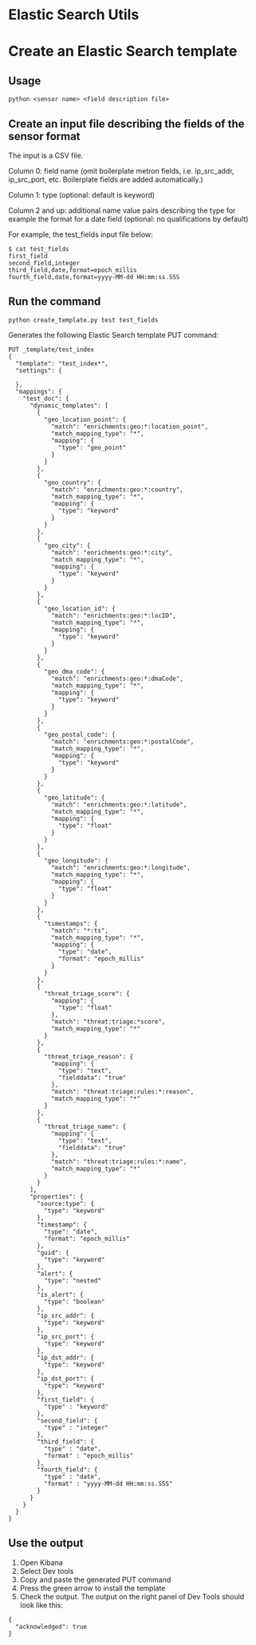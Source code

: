 # Elastic Search Utils
# Create an Elastic Search template
## Usage 
```
python <sensor name> <field description file>
```
## Create an input file describing the fields of the sensor format 
The input is a CSV file.

Column 0: field name (omit boilerplate metron fields, i.e. ip_src_addr, ip_src_port, etc.  Boilerplate fields are added automatically.)

Column 1: type (optional: default is keyword)

Column 2 and up: additional name value pairs describing the type for example the format for a date field (optional: no qualifications by default)

For example, the test_fields input file below:

```
$ cat test_fields 
first_field
second_field,integer
third_field,date,format=epoch_millis
fourth_field,date,format=yyyy-MM-dd HH:mm:ss.SSS
```

## Run the command
```
python create_template.py test test_fields
```

Generates the following Elastic Search template PUT command:
```
PUT _template/test_index 
{
  "template": "test_index*",
  "settings": {
    
  },
  "mappings": {
    "test_doc": {
      "dynamic_templates": [
        {
          "geo_location_point": {
            "match": "enrichments:geo:*:location_point",
            "match_mapping_type": "*",
            "mapping": {
              "type": "geo_point"
            }
          }
        },
        {
          "geo_country": {
            "match": "enrichments:geo:*:country",
            "match_mapping_type": "*",
            "mapping": {
              "type": "keyword"
            }
          }
        },
        {
          "geo_city": {
            "match": "enrichments:geo:*:city",
            "match_mapping_type": "*",
            "mapping": {
              "type": "keyword"
            }
          }
        },
        {
          "geo_location_id": {
            "match": "enrichments:geo:*:locID",
            "match_mapping_type": "*",
            "mapping": {
              "type": "keyword"
            }
          }
        },
        {
          "geo_dma_code": {
            "match": "enrichments:geo:*:dmaCode",
            "match_mapping_type": "*",
            "mapping": {
              "type": "keyword"
            }
          }
        },
        {
          "geo_postal_code": {
            "match": "enrichments:geo:*:postalCode",
            "match_mapping_type": "*",
            "mapping": {
              "type": "keyword"
            }
          }
        },
        {
          "geo_latitude": {
            "match": "enrichments:geo:*:latitude",
            "match_mapping_type": "*",
            "mapping": {
              "type": "float"
            }
          }
        },
        {
          "geo_longitude": {
            "match": "enrichments:geo:*:longitude",
            "match_mapping_type": "*",
            "mapping": {
              "type": "float"
            }
          }
        },
        {
          "timestamps": {
            "match": "*:ts",
            "match_mapping_type": "*",
            "mapping": {
              "type": "date",
              "format": "epoch_millis"
            }
          }
        },
        {
          "threat_triage_score": {
            "mapping": {
              "type": "float"
            },
            "match": "threat:triage:*score",
            "match_mapping_type": "*"
          }
        },
        {
          "threat_triage_reason": {
            "mapping": {
              "type": "text",
              "fielddata": "true"
            },
            "match": "threat:triage:rules:*:reason",
            "match_mapping_type": "*"
          }
        },
        {
          "threat_triage_name": {
            "mapping": {
              "type": "text",
              "fielddata": "true"
            },
            "match": "threat:triage:rules:*:name",
            "match_mapping_type": "*"
          }
        }
      ],
      "properties": {
        "source:type": {
          "type": "keyword"
        },
        "timestamp": {
          "type": "date",
          "format": "epoch_millis"
        },
        "guid": {
          "type": "keyword"
        },
        "alert": {
          "type": "nested"
        },
        "is_alert": {
          "type": "boolean"
        },
        "ip_src_addr": {
          "type": "keyword"
        },
        "ip_src_port": {
          "type": "keyword"
        },
        "ip_dst_addr": {
          "type": "keyword"
        },
        "ip_dst_port": {
          "type": "keyword"
        },
        "first_field": {
          "type" : "keyword"
        }, 
        "second_field": {
          "type" : "integer"
        }, 
        "third_field": {
          "type" : "date", 
          "format" : "epoch_millis"
        }, 
        "fourth_field": {
          "type" : "date", 
          "format" : "yyyy-MM-dd HH:mm:ss.SSS"
        }
      }
    }
  }
}
```
## Use the output
1. Open Kibana
2. Select Dev tools
3. Copy and paste the generated PUT command
4. Press the green arrow to install the template 
5. Check the output.
The output on the right panel of Dev Tools should look like this:
```
{
  "acknowledged": true
}
```


